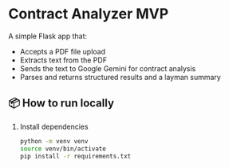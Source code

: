 # Contract Analyzer MVP

A simple Flask app that:
- Accepts a PDF file upload
- Extracts text from the PDF
- Sends the text to Google Gemini for contract analysis
- Parses and returns structured results and a layman summary

## 📦 How to run locally

1. Install dependencies  
   ```bash
   python -m venv venv
   source venv/bin/activate
   pip install -r requirements.txt
